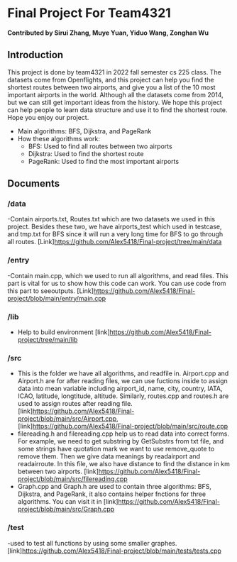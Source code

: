 # Final Project For Team4321
**Contributed by Sirui Zhang, Muye Yuan, Yiduo Wang, Zonghan Wu** 
## Introduction
This project is done by team4321 in 2022 fall semester cs 225 class. The datasets come from Openflights, and this project can help you find the shortest routes between two airports, and give you a list of the 10 most important airports in the world. Although all the datasets come from 2014, but we can still get important ideas from the history. We hope this project can help people to learn data structure and use it to find the shortest route. Hope you enjoy our project.
- Main algorithms: BFS, Dijkstra, and PageRank
- How these algorithms work:
  - BFS: Used to find all routes between two airports
  - Dijkstra: Used to find the shortest route
  - PageRank: Used to find the most important airports
## Documents
### /data
  -Contain airports.txt, Routes.txt which are two datasets we used in this project. Besides these two, we have airports_test which used in testcase, and tmp.txt for BFS since it will run a very long time for BFS to go through all routes. [Link]https://github.com/Alex5418/Final-project/tree/main/data
### /entry
  -Contain main.cpp, which we used to run all algorithms, and read files. This part is vital for us to show how this code can work. You can use code from this part to seeoutputs. [Link]https://github.com/Alex5418/Final-project/blob/main/entry/main.cpp
### /lib
 - Help to build environment [link]https://github.com/Alex5418/Final-project/tree/main/lib
### /src
  - This is the folder we have all algorithms, and readfile in. Airport.cpp and Airport.h are for after reading files, we can use fuctions inside to assign data into mean variable including airport_id, name, city, country, IATA, ICAO, latitude, longtitude, altitude. Similarly, routes.cpp and routes.h are used to assign routes after reading file. [link]https://github.com/Alex5418/Final-project/blob/main/src/Airport.cpp, [link]https://github.com/Alex5418/Final-project/blob/main/src/route.cpp
  - filereading.h and filereading.cpp help us to read data into correct forms. For example, we need to get substring by GetSubstrs from txt file, and some strings have quotation mark we want to use remove_quote to remove them. Then we give data meanings by readairport and readairroute. In this file, we also have distance to find the distance in km between two airports. [link]https://github.com/Alex5418/Final-project/blob/main/src/filereading.cpp
  - Graph.cpp and Graph.h are used to contain three algorithms: BFS, Dijkstra, and PageRank, it also contains helper fnctions for three algorithms. You can visit it in [link]https://github.com/Alex5418/Final-project/blob/main/src/Graph.cpp
### /test
 -used to test all functions by using some smaller graphes. [link]https://github.com/Alex5418/Final-project/blob/main/tests/tests.cpp
